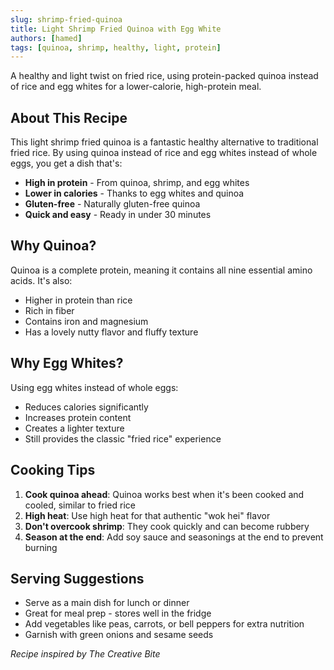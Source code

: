 ```yaml
---
slug: shrimp-fried-quinoa
title: Light Shrimp Fried Quinoa with Egg White
authors: [hamed]
tags: [quinoa, shrimp, healthy, light, protein]
---
```


A healthy and light twist on fried rice, using protein-packed quinoa instead of rice and egg whites for a lower-calorie, high-protein meal.

<!--truncate-->

## About This Recipe

This light shrimp fried quinoa is a fantastic healthy alternative to traditional fried rice. By using quinoa instead of rice and egg whites instead of whole eggs, you get a dish that's:

- **High in protein** - From quinoa, shrimp, and egg whites
- **Lower in calories** - Thanks to egg whites and quinoa
- **Gluten-free** - Naturally gluten-free quinoa
- **Quick and easy** - Ready in under 30 minutes

## Why Quinoa?

Quinoa is a complete protein, meaning it contains all nine essential amino acids. It's also:
- Higher in protein than rice
- Rich in fiber
- Contains iron and magnesium
- Has a lovely nutty flavor and fluffy texture

## Why Egg Whites?

Using egg whites instead of whole eggs:
- Reduces calories significantly
- Increases protein content
- Creates a lighter texture
- Still provides the classic "fried rice" experience

## Cooking Tips

1. **Cook quinoa ahead**: Quinoa works best when it's been cooked and cooled, similar to fried rice
2. **High heat**: Use high heat for that authentic "wok hei" flavor
3. **Don't overcook shrimp**: They cook quickly and can become rubbery
4. **Season at the end**: Add soy sauce and seasonings at the end to prevent burning

## Serving Suggestions

- Serve as a main dish for lunch or dinner
- Great for meal prep - stores well in the fridge
- Add vegetables like peas, carrots, or bell peppers for extra nutrition
- Garnish with green onions and sesame seeds

*Recipe inspired by The Creative Bite* 